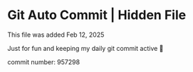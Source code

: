 # Git Auto Commit | Hidden File

This file was added Feb 12, 2025

Just for fun and keeping my daily git commit active 🤪

commit number: 957298
